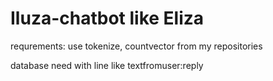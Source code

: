 # Iluza-chatbot like Eliza

requrements: use tokenize, countvector from my repositories

database need with line like textfromuser:reply
